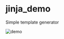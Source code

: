 # jinja_demo
Simple template generator

![demo](https://user-images.githubusercontent.com/85553099/222011991-e29283fe-65bc-408c-9073-26575892e359.gif)
